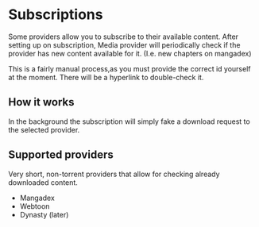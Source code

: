 # Subscriptions

Some providers allow you to subscribe to their available content. After setting up on subscription, Media provider will periodically check if the provider has new content available for it. (I.e. new chapters on mangadex)


This is a fairly manual process,as you must provide the correct id yourself at the moment. There will be a hyperlink to double-check it.

## How it works

In the background the subscription will simply fake a download request to the selected provider.

## Supported providers
Very short, non-torrent providers that allow for checking already downloaded content.

- Mangadex
- Webtoon
- Dynasty (later)